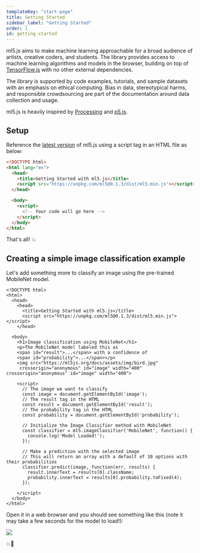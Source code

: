 ```yaml
---
templateKey: "start-page"
title: Getting Started
sidebar_label: "Getting Started"
order: 1
id: getting-started
---
```


ml5.js aims to make machine learning approachable for a broad audience of artists, creative coders, and students. The library provides access to machine learning algorithms and models in the browser, building on top of [TensorFlow.js](https://js.tensorflow.org/) with no other external dependencies.

The library is supported by code examples, tutorials, and sample datasets with an emphasis on ethical computing. Bias in data, stereotypical harms, and responsible crowdsourcing are part of the documentation around data collection and usage.

ml5.js is heavily inspired by [Processing](https://processing.org/) and [p5.js](https://p5js.org/).

## Setup

Reference the [latest version](https://unpkg.com/ml5@0.1.3/dist/ml5.min.js) of ml5.js using a script tag in an HTML file as below:

```HTML
<!DOCTYPE html>
<html lang="en">
  <head>
    <title>Getting Started with ml5.js</title>
    <script src="https://unpkg.com/ml5@0.1.3/dist/ml5.min.js"></script>
  </head>

  <body>
    <script>
      <!-- Your code will go here -->
    </script>
  </body>
</html>
```

That's all! 💥

## Creating a simple image classification example

Let's add something more to classify an image using the pre-trained MobileNet model.

```markup
<!DOCTYPE html>
<html>
  <head>
    <head>
      <title>Getting Started with ml5.js</title>
      <script src="https://unpkg.com/ml5@0.1.3/dist/ml5.min.js"></script>
    </head>

  <body>
    <h1>Image classification using MobileNet</h1>
    <p>The MobileNet model labeled this as
    <span id="result">...</span> with a confidence of
    <span id="probability">...</span></p>
    <img src="https://ml5js.org/docs/assets/img/bird.jpg"
     crossorigin="anonymous" id="image" width="400" crossorigin="anonymous" id="image" width="400">

    <script>
      // The image we want to classify
      const image = document.getElementById('image');
      // The result tag in the HTML
      const result = document.getElementById('result');
      // The probability tag in the HTML
      const probability = document.getElementById('probability');

      // Initialize the Image Classifier method with MobileNet
      const classifier = ml5.imageClassifier('MobileNet', function() {
        console.log('Model Loaded!');
      });

      // Make a prediction with the selected image
      // This will return an array with a default of 10 options with their probabilities
      classifier.predict(image, function(err, results) {
        result.innerText = results[0].className;
        probability.innerText = results[0].probability.toFixed(4);
      });

    </script>
  </body>
</html>
```

Open it in a web browser and you should see something like this (note it may take a few seconds for the model to load!):

<img src="assets/img/quickstart.png">

💥🤖
